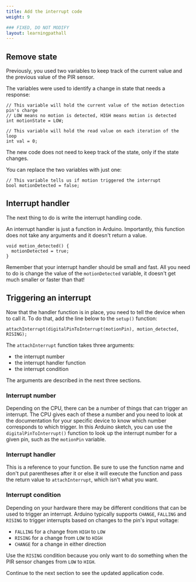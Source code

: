 ```yaml
---
title: Add the interrupt code
weight: 9

### FIXED, DO NOT MODIFY
layout: learningpathall
---
```


## Remove state

Previously, you used two variables to keep track of the current value and the previous value of the PIR sensor. 

The variables were used to identify a change in state that needs a response: 

```arduino {linenos=table,linenostart=12}
// This variable will hold the current value of the motion detection pin's charge
// LOW means no motion is detected, HIGH means motion is detected
int motionState = LOW;

// This variable will hold the read value on each iteration of the loop
int val = 0;
```

The new code does not need to keep track of the state, only if the state changes.

You can replace the two variables with just one:

```arduino {linenos=table,linenostart=12}
// This variable tells us if motion triggered the interrupt
bool motionDetected = false;
```

## Interrupt handler

The next thing to do is write the interrupt handling code. 

An interrupt handler is just a function in Arduino. Importantly, this function does not take any arguments and it doesn't return a value.

```arduino
void motion_detected() {
  motionDetected = true;
}
```

Remember that your interrupt handler should be small and fast. All you need to do is change the value of the `motionDetected` variable, it doesn't get much smaller or faster than that!

## Triggering an interrupt

Now that the handler function is in place, you need to tell the device when to call it. To do that, add the line below to the `setup()` function:

```arduino
attachInterrupt(digitalPinToInterrupt(motionPin), motion_detected, RISING);
```

The `attachInterrupt` function takes three arguments: 
- the interrupt number
- the interrupt handler function
- the interrupt condition

The arguments are described in the next three sections.

### Interrupt number

Depending on the CPU, there can be a number of things that can trigger an interrupt. The CPU gives each of these a number and you need to look at the documentation for your specific device to know which number corresponds to which trigger. In this Arduino sketch, you can use the `digitalPinToInterrupt()` function to look up the interrupt number for a given pin, such as the `motionPin` variable.

### Interrupt handler

This is a reference to your function. Be sure to use the function name and don't put parentheses after it or else it will execute the function and pass the return value to `attachInterrupt`, which isn't what you want.

### Interrupt condition

Depending on your hardware there may be different conditions that can be used to trigger an interrupt. Arduino typically supports `CHANGE`, `FALLING` and `RISING` to trigger interrupts based on changes to the pin's input voltage: 
- `FALLING` for a change from `HIGH` to `LOW`
- `RISING` for a change from `LOW` to `HIGH`
- `CHANGE` for a change in either direction

Use the `RISING` condition because you only want to do something when the PIR sensor changes from  `LOW` to `HIGH`. 

Continue to the next section to see the updated application code. 
